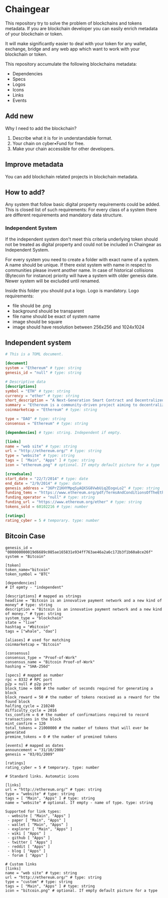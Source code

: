 # Chaingear

This repository try to solve the problem of blockchains and tokens metadata.
If you are blockchain developer you can easily enrich metadata of your blockchain or token.

It will make significantly easier to deal with your token for any wallet, exchange, bridge and any web app which want to work with your blockchain or token.

This repository accumulate the following blockchains metadata:
- Dependencies
- Specs
- Logos
- Icons
- Links
- Events

## Add new

Why I need to add the blockchain?

1. Describe what it is for in understandable format.
2. Your chain on cyber•Fund for free.
3. Make your chain accessible for other developers.

## Improve metadata
You can add blockchain related projects in blockchain metadata.


## How to add?
Any system that follow basic digital property requirements could be added.
This is closed list of such requirements:
For every class of a system there are different requirements and mandatory data structure.

### Independent System


If the independent system don't meet this criteria underlying token should not be treated as digital property and could not be included in Chaingear as Independent System.



For every system you need to create a folder with exact name of a system. A name should be unique. If there exist system with name in respect to communities please invent another name. In case of historical collisions (Bytecoin for instance) priority will have a system with older genesis date. Newer system will be excluded until renamed.

Inside this folder you should put a logo. Logo is mandatory. Logo requirements:
- file should be .png
- background should be transparent
- file name should be exact of system name
- image should be square
- image should have resolution between 256x256 and 1024x1024

## Independent system
```toml
# This is a TOML document.

[document]
system = "Ethereum" # type: string
genesis_id = "null" # type: string

# Descriptive data
[descriptions]
symbol = "ETH" # type: string
currency = "ether" # type: string
short_description = "A Next-Generation Smart Contract and Decentralized Application Platform" # type: string
summary = "Ethereum is a community-driven project aiming to decentralize the internet and return it to its democratic roots. It is a platform for building and running applications which do not need to rely on trust and cannot be controlled by any central authority." # type: string
coinmarketcap = "Ethereum" # type: string

type = "DAO" # type: string
consensus = "Ethereum" # type: string

[dependencies] # type: string. Independent if empty.

[links]
name = "web site" # type: string
url = "http://ethereum.org/" # type: string
type = "website" # type: string
tags = [ "Main", "Apps" ] # type: string
icon = "ethereum.png" # optional. If empty default picture for a type

[crowdsales]
start_date = "22/7/2014" # type: date
end_date = "2/9/2014" # type: date
genesis_address = "36PrZ1KHYMpqSyAQXSG8VwbUiq2EogxLo2" # type: string
funding_tems = "https://www.ethereum.org/pdf/TermsAndConditionsOfTheEthereumGenesisSale.pdf" # type: string
funding_operator = "null" # type: string
funding_url = "https://www.ethereum.org/ether" # type: string
tokens_sold = 60102216 # type: number

[ratings]
rating_cyber = 5 # temporary. type: number

```

## Bitcoin Case
```
genesis_id = "000000000019d6689c085ae165831e934ff763ae46a2a6c172b3f1b60a8ce26f"
system = "Bitcoin"

[token]
token_name="bitcoin"
token_symbol = "BTC"

[dependencies]
# If epmty - "independent"

[descriptions] # mapped as strings
headline = "Bitcoin is an innovative payment network and a new kind of money" # type: string
description = "Bitcoin is an innovative payment network and a new kind of money." # type: string
system_type = "blockchain"
state = "live"
hashtag = "#bitcoin"
tags = ["whale", "dao"]

[aliases] # used for matching
coinmarketcap = "Bitcoin"

[consensus]
consensus_type = "Proof-of-Work"
consensus_name = "Bitcoin Proof-of-Work"
hashing = "SHA-256d"

[specs] # mapped as number
rpc = 8332 # RPC port
p2p = null # p2p port
block_time = 600 # the number of seconds required for generating a block
block_reward = 50 # the number of tokens received as a reward for the found block
halfing_cycle = 210240
difficulty_cycle = 2016
txs_confirm = 6 # the number of confirmations required to record transactions in the block
mint_confirm = 120
total_tokens = 21000000 # the number of tokens that will ever be generated
premine_tokens = 0 # the number of premined tokens

[events] # mapped as dates
announcement = "31/10/2008"
genesis = "03/01/2009"

[ratings]
rating_cyber = 5 # temporary. type: number

# Standard links. Automatic icons

[links]
url = "http://ethereum.org/" # type: string
type = "website" # type: string
tags = [ "Main", "Apps" ] # type: string
name = "website" # optional. If empty - name of type. type: string

Supported for link types:
 - website [ "Main", "Apps" ]
 - paper [ "Main", "Apps" ]
 - wallet [ "Main", "Apps" ]
 - explorer [ "Main", "Apps" ]
 - wiki [ "Apps" ]
 - github [ "Apps" ]
 - twitter [ "Apps" ]
 - reddit [ "Apps" ]
 - blog [ "Apps" ]
 - forum [ "Apps" ]

# Custom links
[links]
name = "web site" # type: string
url = "http://ethereum.org/" # type: string
type = "custom" # type: string
tags = [ "Main", "Apps" ] # type: string
icon = "bitcoin.png" # optional. If empty default picture for a type

```
